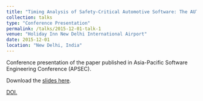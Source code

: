 ```yaml
---
title: "Timing Analysis of Safety-Critical Automotive Software: The AUTOSAFE Tool Flow"
collection: talks
type: "Conference Presentation"
permalink: /talks/2015-12-01-talk-1
venue: "Holiday Inn New Delhi International Airport"
date: 2015-12-01
location: "New Delhi, India"
---
```

Conference presentation of the paper published in Asia-Pacific Software Engineering Conference (APSEC).

Download the [slides here](http://sajid-mohamed.github.io/files/AUTOSAFE_APSEC_2015.pptx). 

[DOI.](https://doi.org/10.1109/APSEC.2015.41)
